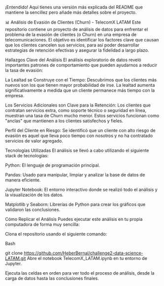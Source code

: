 ¡Entendido! Aquí tienes una versión más explicada del README que mantiene la sencillez pero añade más detalles sobre el proyecto.

📊 Análisis de Evasión de Clientes (Churn) - TelecomX LATAM
Este repositorio contiene un proyecto de análisis de datos para enfrentar el problema de la evasión de clientes (o Churn) en una empresa de telecomunicaciones. El objetivo es identificar los factores clave que causan que los clientes cancelen sus servicios, para así poder desarrollar estrategias de retención efectivas y asegurar la fidelidad a largo plazo.

Hallazgos Clave del Análisis
El análisis exploratorio de datos reveló importantes patrones de comportamiento que pueden ayudarnos a reducir la tasa de evasión:

La Lealtad se Construye con el Tiempo: Descubrimos que los clientes más nuevos son los que tienen mayor probabilidad de irse. La lealtad aumenta significativamente a medida que un cliente permanece más tiempo con la empresa.

Los Servicios Adicionales son Clave para la Retención: Los clientes que contratan servicios extra, como soporte técnico o seguridad en línea, muestran una tasa de Churn mucho menor. Estos servicios funcionan como "anclas" que mantienen a los clientes satisfechos y fieles.

Perfil del Cliente en Riesgo: Se identificó que un cliente con alto riesgo de evasión es aquel que lleva poco tiempo con nosotros y no ha contratado servicios de valor agregado.

Tecnologías Utilizadas
El análisis se llevó a cabo utilizando el siguiente stack de tecnologías:

Python: El lenguaje de programación principal.

Pandas: Usado para manipular, limpiar y analizar la base de datos de manera eficiente.

Jupyter Notebook: El entorno interactivo donde se realizó todo el análisis y la visualización de los datos.

Matplotlib y Seaborn: Librerías de Python para crear los gráficos que validaron las conclusiones.

Cómo Replicar el Análisis
Puedes ejecutar este análisis en tu propia computadora de forma muy sencilla:

Clona el repositorio usando el siguiente comando:

Bash

git clone https://github.com/HeberBernal/challenge2-data-science-LATAM.git
Abre el notebook TelecomX_LATAM.ipynb en tu entorno de Jupyter.

Ejecuta las celdas en orden para ver todo el proceso de análisis, desde la carga de datos hasta las conclusiones finales.
